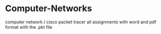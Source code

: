 # Computer-Networks
computer network / cisco packet tracer
all assignments with word and pdf format with the .pkt file
